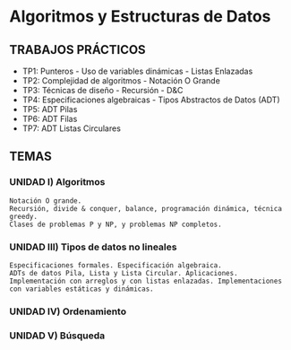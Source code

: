 # Algoritmos y Estructuras de Datos
## TRABAJOS PRÁCTICOS

+ TP1: Punteros - Uso de variables dinámicas - Listas Enlazadas
+ TP2: Complejidad de algoritmos - Notación O Grande
+ TP3: Técnicas de diseño - Recursión - D&C
+ TP4: Especificaciones algebraicas - Tipos Abstractos de Datos (ADT)
+ TP5: ADT Pilas
+ TP6: ADT Filas
+ TP7: ADT Listas Circulares


## TEMAS

### UNIDAD I) Algoritmos
    Notación O grande. 
    Recursión, divide & conquer, balance, programación dinámica, técnica greedy. 
    Clases de problemas P y NP, y problemas NP completos.
### UNIDAD III) Tipos de datos no lineales
    Especificaciones formales. Especificación algebraica.
    ADTs de datos Pila, Lista y Lista Circular. Aplicaciones.
    Implementación con arreglos y con listas enlazadas. Implementaciones con variables estáticas y dinámicas.
### UNIDAD IV) Ordenamiento
### UNIDAD V) Búsqueda
